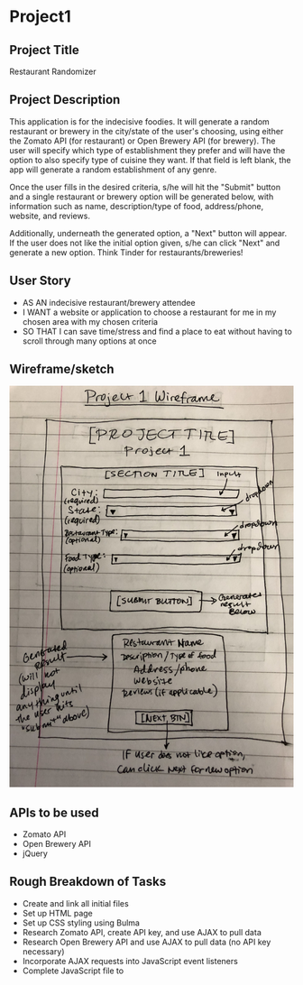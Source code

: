 # Project1

## Project Title
Restaurant Randomizer

## Project Description
This application is for the indecisive foodies. It will generate a random restaurant or brewery in the city/state of the user's choosing, using either the Zomato API (for restaurant) or Open Brewery API (for brewery). The user will specify which type of establishment they prefer and will have the option to also specify type of cuisine they want. If that field is left blank, the app will generate a random establishment of any genre. 

Once the user fills in the desired criteria, s/he will hit the "Submit" button and a single restaurant or brewery option will be generated below, with information such as name, description/type of food, address/phone, website, and reviews.

Additionally, underneath the generated option, a "Next" button will appear. If the user does not like the initial option given, s/he can click "Next" and generate a new option. Think Tinder for restaurants/breweries!

## User Story
* AS AN indecisive restaurant/brewery attendee
* I WANT a website or application to choose a restaurant for me in my chosen area with my chosen criteria
* SO THAT I can save time/stress and find a place to eat without having to scroll through many options at once

## Wireframe/sketch
![Screenshot](Assets/Proj_1_Wireframe.jpg)

## APIs to be used
* Zomato API 
* Open Brewery API 
* jQuery

## Rough Breakdown of Tasks
* Create and link all initial files
* Set up HTML page
* Set up CSS styling using Bulma
* Research Zomato API, create API key, and use AJAX to pull data
* Research Open Brewery API and use AJAX to pull data (no API key necessary)
* Incorporate AJAX requests into JavaScript event listeners
* Complete JavaScript file to 

